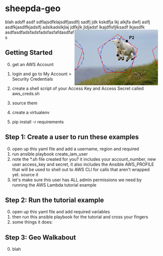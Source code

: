 # sheepda-geo
blah adsff asdf sdflajsdfklajsdlfjasdlfj sadfj jdk kskdfja lkj alkjfa dwfj aslfj
asdfkjasdlfkjadslfj adslkadslkjlaj jdfkjlk jldjadsf lkajdflsfjlksadf lkjasdfk
<img align="right" src="images/jump.jpg"/>
asdfasdfadsfadsfadsfasfafdasdfafs

## Getting Started
0. get an AWS Account
0. login and go to My Account > Security Credentials
0. create a shell script of your Access Key and Access Secret called aws_creds.sh
0. source them

0. create a virtualenv
0. pip install -r requirements

## Step 1: Create a user to run these examples
0. open up this yaml file and add a username, region and required
0. run ansible playbook create_iam_user
0. note the *.sh file created for you? 
   it includes your account_number,
   new user access_key and secret, it also includes the Ansible AWS_PROFILE
   that will be used to shell out to AWS CLI for calls that aren't wrapped yet. source it
0. let's make sure this user has ALL admin permissions we need
   by running the AWS Lambda tutorial example

## Step 2: Run the tutorial example
0. open up this yaml file and add required variables
0. then run this ansible playbook for the tutorial and cross your fingers
0. some things it does:

## Step 3: Geo Walkabout
0. blah


